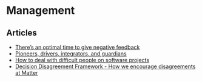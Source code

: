 # Management

## Articles

- [There’s an optimal time to give negative feedback](https://qz.com/work/1388077/theres-an-optimal-time-to-give-negative-feedback/)
- [Pioneers, drivers, integrators, and guardians](https://hbr.org/2017/03/the-new-science-of-team-chemistry)
- [How to deal with difficult people on software projects](https://www.howtodeal.dev/)
- [Decision Disagreement Framework - How we encourage disagreements at Matter](https://matterapp.com/blog/decision-disagreement-framework-how-we-encourage-disagreements-at-matter/)
